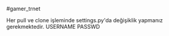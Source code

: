 #gamer_trnet

Her pull ve clone işleminde settings.py'da değişiklik yapmanız gerekmektedir.
USERNAME
PASSWD
